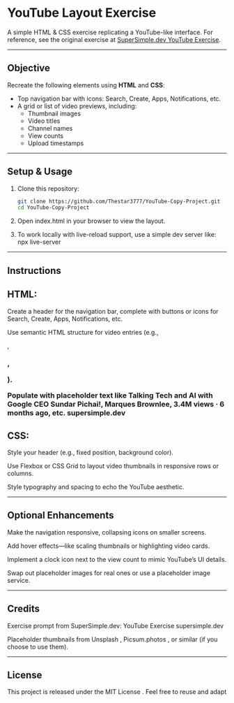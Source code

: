 # YouTube Layout Exercise

A simple HTML & CSS exercise replicating a YouTube-like interface. For reference, see the original exercise at [SuperSimple.dev YouTube Exercise](https://supersimple.dev/exercises/youtube/).

---

##  Objective

Recreate the following elements using **HTML** and **CSS**:

- Top navigation bar with icons: Search, Create, Apps, Notifications, etc.
- A grid or list of video previews, including:
  - Thumbnail images
  - Video titles
  - Channel names
  - View counts
  - Upload timestamps
 
---

##  Setup & Usage

1. Clone this repository:

   ```sh
   git clone https://github.com/Thestar3777/YouTube-Copy-Project.git
   cd YouTube-Copy-Project

2. Open index.html in your browser to view the layout.

3. To work locally with live-reload support, use a simple dev server like: npx live-server

---

## Instructions

## HTML: 

Create a header for the navigation bar, complete with buttons or icons for Search, Create, Apps, Notifications, etc.

Use semantic HTML structure for video entries (e.g., <article>, <h3>, <p>).

Populate with placeholder text like Talking Tech and AI with Google CEO Sundar Pichai!, Marques Brownlee, 3.4M views · 6 months ago, etc. 
supersimple.dev

## CSS:

Style your header (e.g., fixed position, background color).

Use Flexbox or CSS Grid to layout video thumbnails in responsive rows or columns.

Style typography and spacing to echo the YouTube aesthetic.

---

## Optional Enhancements

Make the navigation responsive, collapsing icons on smaller screens.

Add hover effects—like scaling thumbnails or highlighting video cards.

Implement a clock icon next to the view count to mimic YouTube’s UI details.

Swap out placeholder images for real ones or use a placeholder image service.

---

## Credits

Exercise prompt from SuperSimple.dev: YouTube Exercise 
supersimple.dev

Placeholder thumbnails from Unsplash
, Picsum.photos
, or similar (if you choose to use them).

---

## License

This project is released under the MIT License
. Feel free to reuse and adapt


